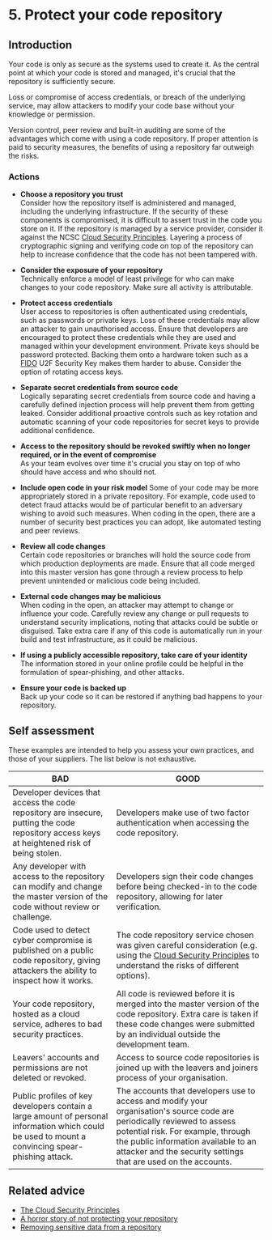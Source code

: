 # 5. Protect your code repository

## Introduction

Your code is only as secure as the systems used to create it. As the central point at which your code is stored and managed, it's crucial that the repository is sufficiently secure.

Loss or compromise of access credentials, or breach of the underlying service, may allow attackers to modify your code base without your knowledge or permission.

Version control, peer review and built-in auditing are some of the advantages which come with using a code repository. If proper attention is paid to security measures, the benefits of using a repository far outweigh the risks.


### Actions

* **Choose a repository you trust**  
    Consider how the repository itself is administered and managed, including the underlying infrastructure. If the security of these components is compromised, it is difficult to assert trust in the code you store on it. If the repository is managed by a service provider, consider it against the NCSC [Cloud Security Principles](https://www.ncsc.gov.uk/guidance/cloud-security-collection). Layering a process of cryptographic signing and verifying code on top of the repository can help to increase confidence that the code has not been tampered with.

* **Consider the exposure of your repository**  
    Technically enforce a model of least privilege for who can make changes to your code repository.  Make sure all activity is attributable.

* **Protect access credentials**  
    User access to repositories is often authenticated using credentials, such as passwords or private keys. Loss of these credentials may allow an attacker to gain unauthorised access. Ensure that developers are encouraged to protect these credentials while they are used and managed within your development environment. Private keys should be password protected. Backing them onto a hardware token such as a [FIDO](https://fidoalliance.org/specifications/overview/) U2F Security Key makes them harder to abuse. Consider the option of rotating access keys.

* **Separate secret credentials from source code**  
    Logically separating secret credentials from source code and having a carefully defined injection process will help prevent them from getting leaked. Consider additional proactive controls such as key rotation and automatic scanning of your code repositories for secret keys to provide additional confidence.

* **Access to the repository should be revoked swiftly when no longer required, or in the event of compromise**  
    As your team evolves over time it's crucial you stay on top of who should have access and who should not.

* **Include open code in your risk model**
    Some of your code may be more appropriately stored in a private repository. For example, code used to detect fraud attacks would be of particular benefit to an adversary wishing to avoid such measures. When coding in the open, there are a number of security best practices you can adopt, like automated testing and peer reviews.

* **Review all code changes**  
    Certain code repositories or branches will hold the source code from which production deployments are made. Ensure that all code merged into this master version has gone through a review process to help prevent unintended or malicious code being included.

* **External code changes may be malicious**  
    When coding in the open, an attacker may attempt to change or influence your code. Carefully review any change or pull requests to understand security implications, noting that attacks could be subtle or disguised. Take extra care if any of this code is automatically run in your build and test infrastructure, as it could be malicious.

* **If using a publicly accessible repository, take care of your identity**  
    The information stored in your online profile could be helpful in the formulation of spear-phishing, and other attacks.

* **Ensure your code is backed up**  
    Back up your code so it can be restored if anything bad happens to your repository.
    

## Self assessment

These examples are intended to help you assess your own practices, and those of your suppliers. The list below is not exhaustive.

| BAD | GOOD |
|-----|------|
| Developer devices that access the code repository are insecure, putting the code repository access keys at heightened risk of being stolen. | Developers make use of two factor authentication when accessing the code repository. |
| Any developer with access to the repository can modify and change the master version of the code without review or challenge. | Developers sign their code changes before being checked-in to the code repository, allowing for later verification. |
| Code used to detect cyber compromise is published on a public code repository, giving attackers the ability to inspect how it works. |The code repository service chosen was given careful consideration (e.g. using the [Cloud Security Principles](https://www.ncsc.gov.uk/guidance/cloud-security-collection) to understand the risks of different options). |
| Your code repository, hosted as a cloud service, adheres to bad security practices. | All code is reviewed before it is merged into the master version of the code repository. Extra care is taken if these code changes were submitted by an individual outside the development team. |
| Leavers' accounts and permissions are not deleted or revoked. | Access to source code repositories is joined up with the leavers and joiners process of your organisation. |
| Public profiles of key developers contain a large amount of personal information which could be used to mount a convincing spear-phishing attack. | The accounts that developers use to access and modify your organisation's source code are periodically reviewed to assess potential risk. For example, through the public information available to an attacker and the security settings that are used on the accounts. |


## Related advice

* [The Cloud Security Principles](https://www.ncsc.gov.uk/guidance/cloud-security-collection)
* [A horror story of not protecting your repository](https://mikegerwitz.com/papers/git-horror-story)
* [Removing sensitive data from a repository](https://help.github.com/articles/removing-sensitive-data-from-a-repository/)
